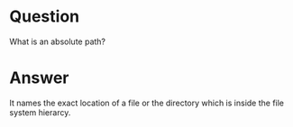 # Question
What is an absolute path?
# Answer
It names the exact location of a file or the directory which is inside the file system hierarcy.
